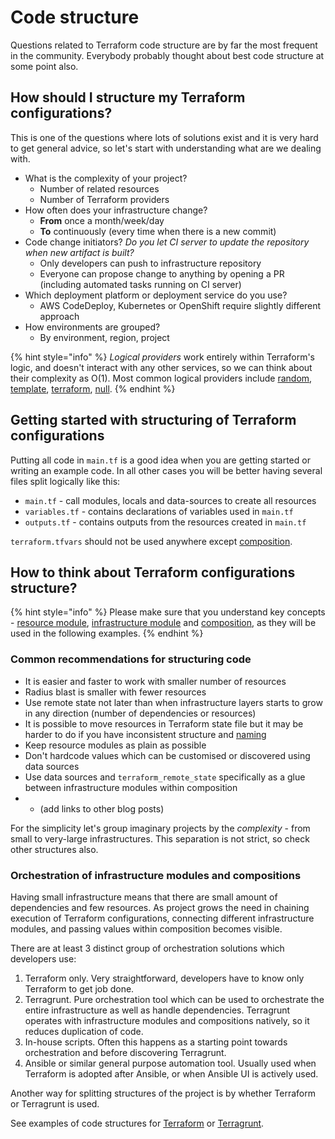 # Code structure

Questions related to Terraform code structure are by far the most frequent in the community. Everybody probably thought about best code structure at some point also.

## How should I structure my Terraform configurations?

This is one of the questions where lots of solutions exist and it is very hard to get general advice, so let's start with understanding what are we dealing with.

* What is the complexity of your project?
  * Number of related resources
  * Number of Terraform providers
* How often does your infrastructure change?
  * **From** once a month/week/day
  * **To** continuously \(every time when there is a new commit\)
* Code change initiators? _Do you let CI server to update the repository when new artifact is built?_
  * Only developers can push to infrastructure repository
  * Everyone can propose change to anything by opening a PR \(including automated tasks running on CI server\)
* Which deployment platform or deployment service do you use?
  * AWS CodeDeploy, Kubernetes or OpenShift require slightly different approach
* How environments are grouped?
  * By environment, region, project

{% hint style="info" %}
_Logical providers_ work entirely within Terraform's logic, and doesn't interact with any other services, so we can think about their complexity as O\(1\). Most common logical providers include [random](https://www.terraform.io/docs/providers/random/index.html), [template](https://www.terraform.io/docs/providers/template/index.html), [terraform](https://www.terraform.io/docs/providers/terraform/index.html), [null](https://www.terraform.io/docs/providers/null/index.html).
{% endhint %}

## Getting started with structuring of Terraform configurations

Putting all code in `main.tf` is a good idea when you are getting started or writing an example code. In all other cases you will be better having several files split logically like this:

* `main.tf` - call modules, locals and data-sources to create all resources
* `variables.tf` - contains declarations of variables used in `main.tf`
* `outputs.tf` - contains outputs from the resources created in `main.tf`

`terraform.tfvars` should not be used anywhere except [composition](key-concepts.md#composition).

## How to think about Terraform configurations structure?

{% hint style="info" %}
Please make sure that you understand key concepts - [resource module](key-concepts.md#resource-module), [infrastructure module](key-concepts.md#infrastructure-module) and [composition](key-concepts.md#composition), as they will be used in the following examples.
{% endhint %}

### Common recommendations for structuring code

* It is easier and faster to work with smaller number of resources
* Radius blast is smaller with fewer resources
* Use remote state not later than when infrastructure layers starts to grow in any direction \(number of dependencies or resources\)
* It is possible to move resources in Terraform state file but it may be harder to do if you have inconsistent structure and [naming](naming.md)
* Keep resource modules as plain as possible
* Don't hardcode values which can be customised or discovered using data sources 
* Use data sources and `terraform_remote_state` specifically as a glue between infrastructure modules within composition
* * \(add links to other blog posts\)

For the simplicity let's group imaginary projects by the _complexity_ - from small to very-large infrastructures. This separation is not strict, so check other structures also.

### Orchestration of infrastructure modules and compositions

Having small infrastructure means that there are small amount of dependencies and few resources. As project grows the need in chaining execution of Terraform configurations, connecting different infrastructure modules, and passing values within composition becomes visible.

There are at least 3 distinct group of orchestration solutions which developers use:

1. Terraform only. Very straightforward, developers have to know only Terraform to get job done. 
2. Terragrunt. Pure orchestration tool which can be used to orchestrate the entire infrastructure as well as handle dependencies. Terragrunt operates with infrastructure modules and compositions natively, so it reduces duplication of code.
3. In-house scripts. Often this happens as a starting point towards orchestration and before discovering Terragrunt.
4. Ansible or similar general purpose automation tool. Usually used when Terraform is adopted after Ansible, or when Ansible UI is actively used.

Another way for splitting structures of the project is by whether Terraform or Terragrunt is used.

See examples of code structures for [Terraform](examples/terraform.md) or [Terragrunt](examples/terragrunt.md).

